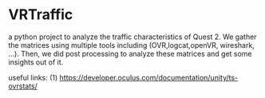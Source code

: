 # VRTraffic
a python project to analyze the traffic characteristics of Quest 2. We gather the matrices using multiple tools including (OVR,logcat,openVR, wireshark, ...). Then, we did post processing to analyze these matrices and get some insights out of it.


useful links:
    (1) https://developer.oculus.com/documentation/unity/ts-ovrstats/
